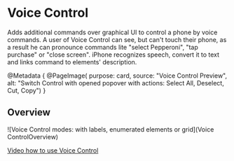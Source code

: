 # Voice Control

Adds additional commands over graphical UI to control a phone by voice commands. A user of Voice Control can see, but can't touch their phone, as a result he can pronounce commands lite "select Pepperoni", "tap purchase" or "close screen". iPhone recognizes speech, convert it to text and links command to elements' description.

@Metadata {
    @PageImage(
               purpose: card, 
               source: "Voice Control Preview", 
               alt: "Switch Control with opened popover with actions: Select All, Deselect, Cut, Copy")
}


## Overview

![Voice Control modes: with labels, enumerated elements or grid](Voice ControlOverview)

 [Video how to use Voice Control](https://www.youtube.com/watch?v=eg22JaZWAgs)

